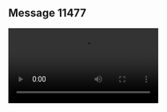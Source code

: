 ## Message 11477



![Video](https://data.iron-swords.co.il/2024/September/13/https://data.iron-swords.co.il/2024/September/13/11477/11477_media.mp4)
